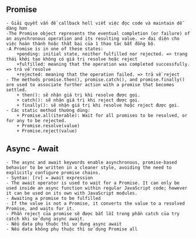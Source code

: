 ## Promise
    - Giải quyết vấn đề callback hell viết việc đọc code và maintain dễ dàng hơn
    -The Promise object represents the eventual completion (or failure) of an asynchronous operation and its resulting value. => đại diện cho việc hoàn thành hoặc thất bại của 1 thao tác bất đồng bộ.
    -A Promise is in one of these states:
        +pending: initial state, neither fulfilled nor rejected. => trạng thái khởi tạo không có giá trị resolve hoặc reject
        +fulfilled: meaning that the operation was completed successfully. => trả về resolve
        +rejected: meaning that the operation failed. => trả về reject
    - The methods promise.then(), promise.catch(), and promise.finally() are used to associate further action with a promise that becomes settled.
        + then(): sẽ nhận giá trị khi resolve được gọi.
        + catch(): sẽ nhận giá trị khi reject được gọi.
        + finally(): sẽ nhận giá trị khi resolve hoặc reject được gọi.
    - Các static method thường dùng:
        + Promise.all(iterable): Wait for all promises to be resolved, or for any to be rejected.
        + Promise.resolve(value)
        + Promise.reject(value)

## Async - Await
    - The async and await keywords enable asynchronous, promise-based behavior to be written in a cleaner style, avoiding the need to explicitly configure promise chains.
    - Syntax: [rv] = await expression
    - The await operator is used to wait for a Promise. It can only be used inside an async function within regular JavaScript code; however it can be used on its own with JavaScript modules.
    - Awaiting a promise to be fulfilled
    - If the value is not a Promise, it converts the value to a resolved Promise, and waits for it.
    - Phần reject của promise sẽ được bắt lỗi trong phần catch của try catch khi sử dụng async await.
    - Nếu data phụ thuộc thì sử dụng async await
    - Nếu data không phụ thuộc thì sử dụng Promise all